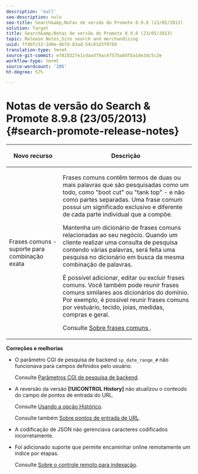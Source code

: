 ```yaml
---
description: 'null'
seo-description: nulo
seo-title: Search&amp;Notas de versão do Promote 8.9.8 (23/05/2013)
solution: Target
title: Search&amp;Notas de versão do Promote 8.9.8 (23/05/2013)
topic: Release Notes,Site search and merchandising
uuid: ff4bfc53-1d0e-4b7d-83ad-54c81d3f9769
translation-type: tm+mt
source-git-commit: ef818327e1cdaad79ac47575a8dfba1de3dc5c2e
workflow-type: tm+mt
source-wordcount: '205'
ht-degree: 57%

---
```



# Notas de versão do Search &amp; Promote 8.9.8 (23/05/2013){#search-promote-release-notes}

<table> 
 <thead> 
  <tr> 
   <th colname="col1" class="entry"> <p>Novo recurso </p> </th> 
   <th colname="col2" class="entry"> <p>Descrição </p> </th> 
  </tr> 
 </thead>
 <tbody> 
  <tr> 
   <td colname="col1"> <p> Frases comuns - suporte para combinação exata </p> </td> 
   <td colname="col2"> <p> Frases comuns contêm termos de duas ou mais palavras que são pesquisadas como um todo, como "boot cut" ou "tank top" - e não como partes separadas. Uma frase comum possui um significado exclusivo e diferente de cada parte individual que a compõe. </p> <p> Mantenha um dicionário de frases comuns relacionadas ao seu negócio. Quando um cliente realizar uma consulta de pesquisa contendo várias palavras, será feita uma pesquisa no dicionário em busca da mesma combinação de palavras. </p> <p>É possível adicionar, editar ou excluir frases comuns. Você também pode reunir frases comuns similares aos dicionários do domínio. Por exemplo, é possível reunir frases comuns por vestuário, tecido, joias, medidas, compras e geral. </p> <p>Consulte <a href="../c-about-linguistics-menu/c-about-common-phrases.md#concept_4946E53586DF492EAEB1B7F757FD440F" format="dita" scope="local"> Sobre frases comuns </a>. </p> </td> 
  </tr> 
 </tbody> 
</table>

**Correções e melhorias**

* O parâmetro CGI de pesquisa de backend `sp_date_range_#` não funcionava para campos definidos pelo usuário.

   Consulte [Parâmetros CGI de pesquisa de backend](../c-appendices/c-cgiparameters.md#reference_582E85C3886740C98FE88CA9DF7918E8).

* A reversão da versão **[!UICONTROL History]** não atualizou o conteúdo do campo de pontos de entrada do URL.

   Consulte [Usando a opção Histórico](../t-using-the-history-option.md#task_70DD3F87A67242BBBD2CB27156F43002).

   Consulte também [Sobre pontos de entrada de URL](../c-about-settings-menu/c-about-crawling-menu.md#concept_5D857E3B5C124E85BC0B5AE77A509573).

* A codificação de JSON não gerenciava caracteres codificados incorretamente.
* Foi adicionado suporte que permite encaminhar online remotamente um índice por etapas.

   Consulte [Sobre o controle remoto para indexação](../c-about-index-menu/c-about-remote-control-for-indexing.md#concept_C79B322190E84106A434E5C6D4A4118F).

